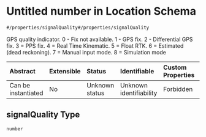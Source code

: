 # Untitled number in Location Schema

```txt
#/properties/signalQuality#/properties/signalQuality
```

GPS quality indicator. 0 - Fix not available. 1 - GPS fix. 2 - Differential GPS fix. 3 = PPS fix. 4 = Real Time Kinematic. 5 = Float RTK. 6 = Estimated (dead reckoning). 7 = Manual input mode. 8 = Simulation mode

| Abstract            | Extensible | Status         | Identifiable            | Custom Properties | Additional Properties | Access Restrictions | Defined In                                                                 |
| :------------------ | :--------- | :------------- | :---------------------- | :---------------- | :-------------------- | :------------------ | :------------------------------------------------------------------------- |
| Can be instantiated | No         | Unknown status | Unknown identifiability | Forbidden         | Allowed               | none                | [location.json*](../../schema/sensor/location.json "open original schema") |

## signalQuality Type

`number`
